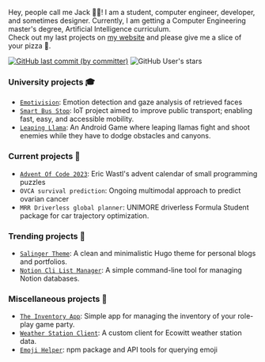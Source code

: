 Hey, people call me Jack 👨‍💻! I am a student, computer engineer, developer, and sometimes designer. Currently, I am getting a Computer Engineering master's degree, Artificial Intelligence curriculum.  
Check out my last projects on [my website](https://jacksalici.com) and please give me a slice of your pizza 🍕.

<a href="http://jacksalici.com"><img alt="GitHub last commit (by committer)" src="https://img.shields.io/github/last-commit/jacksalici/jacksalici.com?style=flat&label=Website%20updated:&labelColor=gray&color=blue&link=https%3A%2F%2Fjacksalici.com"></a>
![GitHub User's stars](https://img.shields.io/github/stars/jacksalici?affiliations=OWNER%2CCOLLABORATOR%2CORGANIZATION_MEMBER&label=Total%20star%20earned:&color=red)



### University projects 🎓
- [`Emotivision`](https://github.com/SLG-Vision/EmotiVision): Emotion detection and gaze analysis of retrieved faces
- [`Smart Bus Stop`](https://github.com/jacksalici/smart-bus-stop): IoT project aimed to improve public transport; enabling fast, easy, and accessible mobility.
- [`Leaping Llama`](https://github.com/overloadedllama/leapingllama): An Android Game where leaping llamas fight and shoot enemies while they have to dodge obstacles and canyons.

### Current projects 🌵
- [`Advent Of Code 2023`](https://github.com/jacksalici/AdventOfCode):  Eric Wastl's advent calendar of small programming puzzles
- `OVCA survival prediction`: Ongoing multimodal approach to predict ovarian cancer
- `MRR Driverless global planner`: UNIMORE driverless Formula Student package for car trajectory optimization.

### Trending projects 🌟
- [`Salinger Theme`](https://github.com/jacksalici/salinger-theme): A clean and minimalistic Hugo theme for personal blogs and portfolios.
- [`Notion Cli List Manager`](https://github.com/jacksalici/notion-cli-list-manager): A simple command-line tool for managing Notion databases.

### Miscellaneous projects 🧰
- [`The Inventory App`](https://github.com/jacksalici/inventory-app): Simple app for managing the inventory of your role-play game party.
- [`Weather Station Client`](https://github.com/jacksalici/weather_station): A custom client for Ecowitt weather station data. 
- [`Emoji Helper`](https://github.com/jacksalici/emoji-helper): npm package and API tools for querying emoji


